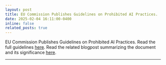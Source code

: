 ```yaml
---
layout: post
title: EU Commission Publishes Guidelines on Prohibited AI Practices.
date: 2025-02-04 16:11:00-0400
inline: false
related_posts: true
---
```


EU Commission Publishes Guidelines on Prohibited AI Practices. Read the full guidelines [here](https://digital-strategy.ec.europa.eu/en/library/commission-publishes-guidelines-prohibited-artificial-intelligence-ai-practices-defined-ai-act). Read the related blogpost summarizing the document and its significance [here](https://andreasiposova.github.io/blog/2025/ai-act-prohibited-practices/).

---
